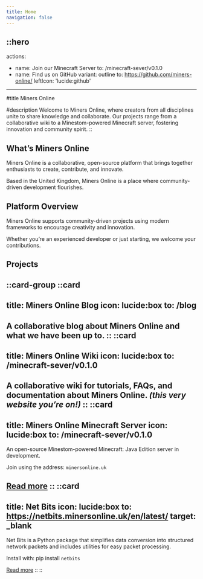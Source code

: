 ```yaml
---
title: Home
navigation: false
---
```


::hero
---
actions:
  - name: Join our Minecraft Server
    to: /minecraft-sever/v0.1.0
  - name: Find us on GitHub
    variant: outline
    to: https://github.com/miners-online/
    leftIcon: 'lucide:github'
---

#title
Miners Online

#description
Welcome to Miners Online, where creators from all disciplines unite to share knowledge and collaborate. Our projects range from a collaborative wiki to a Minestom-powered Minecraft server, fostering innovation and community spirit.
::

## What’s Miners Online

Miners Online is a collaborative, open-source platform that brings together enthusiasts to create, contribute, and innovate.

Based in the United Kingdom, Miners Online is a place where community-driven development flourishes.

## Platform Overview

Miners Online supports community-driven projects using modern frameworks to encourage creativity and innovation.

Whether you’re an experienced developer or just starting, we welcome your contributions.

## Projects

::card-group
  ::card
  ---
  title: Miners Online Blog
  icon: lucide:box
  to: /blog
  ---
  A collaborative blog about Miners Online and what we have been up to.
  ::
  ::card
  ---
  title: Miners Online Wiki
  icon: lucide:box
  to: /minecraft-sever/v0.1.0
  ---
  A collaborative wiki for tutorials, FAQs, and documentation about Miners Online. *(this very website you’re on!)*
  ::
  ::card
  ---
  title: Miners Online Minecraft Server
  icon: lucide:box
  to: /minecraft-sever/v0.1.0
  ---
  An open-source Minestom-powered Minecraft: Java Edition server in development.

  Join using the address: `minersonline.uk`

  <u>Read more</u>
  ::
  ::card
  ---
  title: Net Bits
  icon: lucide:box
  to: https://netbits.minersonline.uk/en/latest/
  target: _blank
  ---
  Net Bits is a Python package that simplifies data conversion into structured network packets and includes utilities for easy packet processing.

  Install with: pip install `netbits`

  <u>Read more</u>
  ::
::